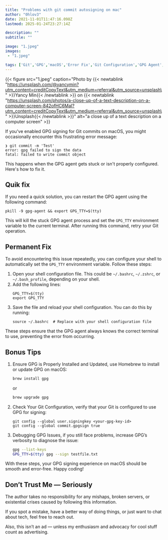 ```yaml
---
title: "Problems with git commit autosigning on mac"
author: "0hlov3"
date: 2021-11-01T11:47:16.098Z
lastmod: 2025-01-24T23:27:14Z

description: ""
subtitle: ""

image: "1.jpeg" 
images:
 - "1.jpeg"

tags: ['Git','GPG','macOS','Error Fix','Git Configuration','GPG Agent','Troubleshooting']
---
```

{{< figure src="1.jpeg" caption="Photo by {{< newtablink \"https://unsplash.com/@yancymin?utm_content=creditCopyText&utm_medium=referral&utm_source=unsplash\" >}}Yancy Min{{< /newtablink >}} on {{< newtablink \"https://unsplash.com/photos/a-close-up-of-a-text-description-on-a-computer-screen-842ofHC6MaI?utm_content=creditCopyText&utm_medium=referral&utm_source=unsplash\" >}}Unsplash{{< /newtablink >}}" alt="a close up of a text description on a computer screen" >}}

If you've enabled GPG signing for Git commits on macOS, you might occasionally encounter this frustrating error message:

```plaintext
❯ git commit -m 'Test'
error: gpg failed to sign the data
fatal: failed to write commit object
```

This happens when the GPG agent gets stuck or isn't properly configured. Here's how to fix it.

## Quik fix

If you need a quick solution, you can restart the GPG agent using the following command:

```plaintext
pkill -9 gpg-agent && export GPG_TTY=$(tty)
```

This will kill the stuck GPG agent process and set the `GPG_TTY` environment variable to the current terminal. 
After running this command, retry your Git operation.

## Permanent Fix

To avoid encountering this issue repeatedly, you can configure your shell to automatically set the `GPG_TTY` environment variable.
Follow these steps:

1. Open your shell configuration file. This could be `~/.bashrc`, `~/.zshrc`, or `~/.bash_profile`, depending on your shell.
2. Add the following lines:
   ```plaintext
   GPG_TTY=$(tty)
   export GPG_TTY
   ```
3. Save the file and reload your shell configuration. You can do this by running:
   ```shell
   source ~/.bashrc  # Replace with your shell configuration file
   ```

These steps ensure that the GPG agent always knows the correct terminal to use, preventing the error from occurring.

## Bonus Tips

1. Ensure GPG is Properly Installed and Updated, use Homebrew to install or update GPG on macOS:
   ```bash
   brew install gpg
   ```
   or
   ```bash
   brew upgrade gpg
   ```
2. Check Your Git Configuration, verify that your Git is configured to use GPG for signing:
   ```shell
   git config --global user.signingkey <your-gpg-key-id>
   git config --global commit.gpgsign true
   ```
3. Debugging GPG Issues, if you still face problems, increase GPG’s verbosity to diagnose the issue:
   ```bash
   gpg --list-keys
   GPG_TTY=$(tty) gpg --sign testfile.txt
   ```

With these steps, your GPG signing experience on macOS should be smooth and error-free. Happy coding!

## Don’t Trust Me — Seriously

The author takes no responsibility for any mishaps, broken servers, or existential crises caused by following this information.

If you spot a mistake, have a better way of doing things, or just want to chat about tech, feel free to reach out.

Also, this isn’t an ad — unless my enthusiasm and advocacy for cool stuff count as advertising.
